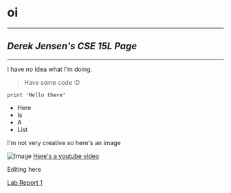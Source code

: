 # **oi**
---
## *Derek Jensen's CSE 15L Page*
---
I have *no* idea what I'm doing. 
>Have some code :D
>
```
print 'Hello there'
```
* Here
* Is
* A
* List

I'm not very creative so here's an image

![Image](https://ichef.bbci.co.uk/news/999/cpsprodpb/6D5A/production/_119449972_10.jpg)
[Here's a youtube video](https://www.youtube.com/watch?v=eqMKy74HKXs)

Editing here

[Lab Report 1](https://derekmichaelj.github.io/derekmichaelj/lab-report-1-week-2.html)